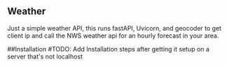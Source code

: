 ## Weather
Just a simple weather API, this runs fastAPI, Uvicorn, and geocoder to get client ip and call the NWS weather api for an hourly forecast in your area.

##Installation
#TODO: Add Installation steps after getting it setup on a server that's not localhost